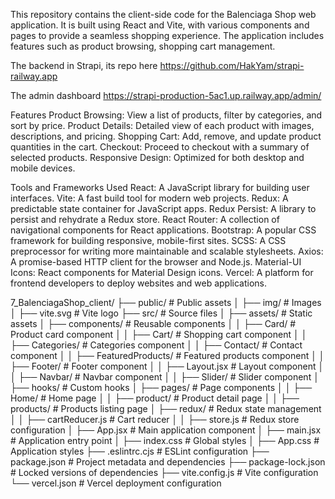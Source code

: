This repository contains the client-side code for the Balenciaga Shop web application. It is built using React and Vite, with various components and pages to provide a seamless shopping experience. The application includes features such as product browsing, shopping cart management.

The backend in Strapi, its repo here
https://github.com/HakYam/strapi-railway.app

The admin dashboard
https://strapi-production-5ac1.up.railway.app/admin/

Features
Product Browsing: View a list of products, filter by categories, and sort by price.
Product Details: Detailed view of each product with images, descriptions, and pricing.
Shopping Cart: Add, remove, and update product quantities in the cart.
Checkout: Proceed to checkout with a summary of selected products.
Responsive Design: Optimized for both desktop and mobile devices.

Tools and Frameworks Used
React: A JavaScript library for building user interfaces.
Vite: A fast build tool for modern web projects.
Redux: A predictable state container for JavaScript apps.
Redux Persist: A library to persist and rehydrate a Redux store.
React Router: A collection of navigational components for React applications.
Bootstrap: A popular CSS framework for building responsive, mobile-first sites.
SCSS: A CSS preprocessor for writing more maintainable and scalable stylesheets.
Axios: A promise-based HTTP client for the browser and Node.js.
Material-UI Icons: React components for Material Design icons.
Vercel: A platform for frontend developers to deploy websites and web applications.

7_BalenciagaShop_client/
├── public/                   # Public assets
│   ├── img/                  # Images
│   ├── vite.svg              # Vite logo
├── src/                      # Source files
│   ├── assets/               # Static assets
│   ├── components/           # Reusable components
│   │   ├── Card/             # Product card component
│   │   ├── Cart/             # Shopping cart component
│   │   ├── Categories/       # Categories component
│   │   ├── Contact/          # Contact component
│   │   ├── FeaturedProducts/ # Featured products component
│   │   ├── Footer/           # Footer component
│   │   ├── Layout.jsx        # Layout component
│   │   ├── Navbar/           # Navbar component
│   │   ├── Slider/           # Slider component
│   ├── hooks/                # Custom hooks
│   ├── pages/                # Page components
│   │   ├── Home/             # Home page
│   │   ├── product/          # Product detail page
│   │   ├── products/         # Products listing page
│   ├── redux/                # Redux state management
│   │   ├── cartReducer.js    # Cart reducer
│   │   ├── store.js          # Redux store configuration
│   ├── App.jsx               # Main application component
│   ├── main.jsx              # Application entry point
│   ├── index.css             # Global styles
│   ├── App.css               # Application styles
├── .eslintrc.cjs             # ESLint configuration
├── package.json              # Project metadata and dependencies
├── package-lock.json         # Locked versions of dependencies
├── vite.config.js            # Vite configuration
└── vercel.json               # Vercel deployment configuration


